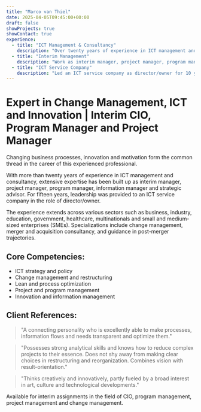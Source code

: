 ```yaml
---
title: "Marco van Thiel"
date: 2025-04-05T09:45:00+00:00
draft: false
showProjects: true
showContact: true
experience:
  - title: "ICT Management & Consultancy"
    description: "Over twenty years of experience in ICT management and consultancy"
  - title: "Interim Management"
    description: "Work as interim manager, project manager, program manager, information manager and strategic advisor"
  - title: "ICT Service Company"
    description: "Led an ICT service company as director/owner for 10 years"
---
```


# Expert in Change Management, ICT and Innovation | Interim CIO, Program Manager and Project Manager

Changing business processes, innovation and motivation form the common thread in the career of this experienced professional.

With more than twenty years of experience in ICT management and consultancy, extensive expertise has been built up as interim manager, project manager, program manager, information manager and strategic advisor. For fifteen years, leadership was provided to an ICT service company in the role of director/owner.

The experience extends across various sectors such as business, industry, education, government, healthcare, multinationals and small and medium-sized enterprises (SMEs). Specializations include change management, merger and acquisition consultancy, and guidance in post-merger trajectories.

## Core Competencies:

* ICT strategy and policy
* Change management and restructuring
* Lean and process optimization
* Project and program management
* Innovation and information management

## Client References:

> "A connecting personality who is excellently able to make processes, information flows and needs transparent and optimize them."

> "Possesses strong analytical skills and knows how to reduce complex projects to their essence. Does not shy away from making clear choices in restructuring and reorganization. Combines vision with result-orientation."

> "Thinks creatively and innovatively, partly fueled by a broad interest in art, culture and technological developments."

Available for interim assignments in the field of CIO, program management, project management and change management.
